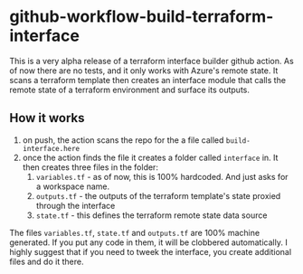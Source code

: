 # github-workflow-build-terraform-interface

This is a very alpha release of a terraform interface builder github action. As of now there are no tests, and
it only works with Azure's remote state. It scans a terraform template then creates an interface module that 
calls the remote state of a terraform environment and surface its outputs.

## How it works

1) on push, the action scans the repo for the a file called `build-interface.here`
2) once the action finds the file it creates a folder called `interface` in. It then creates three files in the folder:
    1) `variables.tf` - as of now, this is 100% hardcoded. And just asks for a workspace name.
    2) `outputs.tf` - the outputs of the terraform template's state proxied through the interface
    3) `state.tf` - this defines the terraform remote state data source

The files `variables.tf`, `state.tf` and `outputs.tf` are 100% machine generated. If you put any code in them, it will 
be clobbered automatically. I highly suggest that if you need to tweek the interface, you create additional files and do 
it there.
